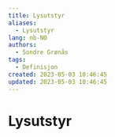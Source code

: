 ```yaml
---
title: Lysutstyr
aliases: 
  - Lysutstyr
lang: nb-NO
authors:
  - Sondre Grønås
tags:
  - Definisjon
created: 2023-05-03 10:46:45
updated: 2023-05-03 10:46:45
---
```

# Lysutstyr
